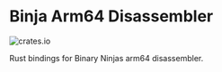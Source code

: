 # Binja Arm64 Disassembler

![crates.io](https://img.shields.io/crates/v/bad64.svg)

Rust bindings for Binary Ninjas arm64 disassembler.